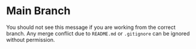 # Main Branch

You should not see this message if you are working from the correct branch. Any merge conflict due to `README.md` or `.gitignore` can be ignored without permission.
